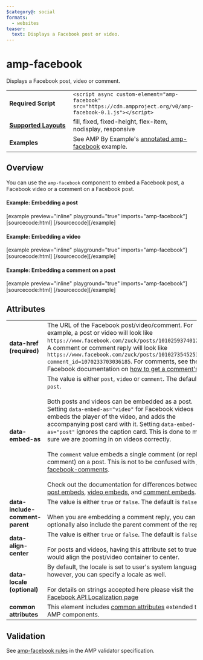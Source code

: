 ```yaml
---
$category@: social
formats:
  - websites
teaser:
  text: Displays a Facebook post or video.
---
```


<!---
Copyright 2015 The AMP HTML Authors. All Rights Reserved.

Licensed under the Apache License, Version 2.0 (the "License");
you may not use this file except in compliance with the License.
You may obtain a copy of the License at

      http://www.apache.org/licenses/LICENSE-2.0

Unless required by applicable law or agreed to in writing, software
distributed under the License is distributed on an "AS-IS" BASIS,
WITHOUT WARRANTIES OR CONDITIONS OF ANY KIND, either express or implied.
See the License for the specific language governing permissions and
limitations under the License.
-->

# amp-facebook

Displays a Facebook post, video or comment.

<table>
  <tr>
    <td width="40%"><strong>Required Script</strong></td>
    <td><code>&lt;script async custom-element="amp-facebook" src="https://cdn.ampproject.org/v0/amp-facebook-0.1.js">&lt;/script></code></td>
  </tr>
  <tr>
    <td class="col-fourty"><strong><a href="https://amp.dev/documentation/guides-and-tutorials/develop/style_and_layout/control_layout">Supported Layouts</a></strong></td>
    <td>fill, fixed, fixed-height, flex-item, nodisplay, responsive</td>
  </tr>
  <tr>
    <td width="40%"><strong>Examples</strong></td>
    <td>See AMP By Example's <a href="https://amp.dev/documentation/examples/components/amp-facebook/">annotated amp-facebook</a> example.</td>
  </tr>
</table>

## Overview

You can use the `amp-facebook` component to embed a Facebook post, a Facebook video or a comment on a Facebook post.

#### Example: Embedding a post

[example preview="inline" playground="true" imports="amp-facebook"][sourcecode:html]
<amp-facebook width="552" height="310"
    layout="responsive"
    data-href="https://www.facebook.com/ParksCanada/posts/1712989015384373">
</amp-facebook>
[/sourcecode][/example]

#### Example: Embedding a video

[example preview="inline" playground="true" imports="amp-facebook"][sourcecode:html]
<amp-facebook width="476" height="316"
    layout="responsive"
    data-embed-as="video"
    data-href="https://www.facebook.com/nasaearth/videos/10155187938052139">
</amp-facebook>
[/sourcecode][/example]

#### Example: Embedding a comment on a post

[example preview="inline" playground="true" imports="amp-facebook"][sourcecode:html]
<amp-facebook width="552" height="500"
    layout="responsive"
    data-embed-type="comment"
    data-href="https://www.facebook.com/zuck/posts/10102735452532991?comment_id=1070233703036185">
</amp-facebook>
[/sourcecode][/example]

## Attributes

<table>
  <tr>
    <td width="40%"><strong>data-href (required)</strong></td>
    <td>The URL of the Facebook post/video/comment. For example, a post or video will look like <code>https://www.facebook.com/zuck/posts/10102593740125791</code>. A comment or comment reply will look like <code>https://www.facebook.com/zuck/posts/10102735452532991?comment_id=1070233703036185</code>. For comments, see the Facebook documentation on <a href="https://developers.facebook.com/docs/plugins/embedded-comments#how-to-get-a-comments-url">how to get a comment's URL</a>.</td>
  </tr>
  <tr>
    <td width="40%"><strong>data-embed-as</strong></td>
    <td>The value is either <code>post</code>, <code>video</code> or <code>comment</code>. The default is <code>post</code>.
<br><br>
Both posts and videos can be embedded as a post. Setting <code>data-embed-as="video"</code> for Facebook videos embeds the player of the video, and adds the accompanying post card with it. Setting <code>data-embed-as="post"</code> ignores the caption card. This is done to make sure we are zooming in on videos correctly.
<br><br>
The <code>comment</code> value embeds a single comment (or reply to a comment) on a post. This is not to be confused with <a href="https://amp.dev/documentation/examples/components/amp-facebook-comments/">amp-facebook-comments</a>.
<br><br>
Check out the documentation for differences between <a href="https://developers.facebook.com/docs/plugins/embedded-posts">post embeds</a>, <a href="https://developers.facebook.com/docs/plugins/embedded-video-player">video embeds</a>, and <a href="https://developers.facebook.com/docs/plugins/embedded-comments">comment embeds</a>.</td>
  </tr>
  <tr>
    <td width="40%"><strong>data-include-comment-parent</strong></td>
    <td>The value is either <code>true</code> or <code>false</code>. The default is <code>false</code>.
<br><br>
When you are embedding a comment reply, you can optionally also include the parent comment of the reply.</td>
  </tr>
  <tr>
     <td width="40%"><strong>data-align-center</strong></td>
     <td>The value is either <code>true</code> or <code>false</code>. The default is <code>false</code>.
<br><br>
For posts and videos, having this attribute set to true would align the post/video container to center.</td>
   </tr>
   <tr>
      <td width="40%"><strong>data-locale (optional)</strong></td>
      <td>By default, the locale is set to user's system language; however, you can specify a locale as well.
<br><br>
For details on strings accepted here please visit the <a href="https://developers.facebook.com/docs/internationalization">Facebook API Localization page</a></td>
    </tr>
    <tr>
       <td width="40%"><strong>common attributes</strong></td>
       <td>This element includes <a href="https://amp.dev/documentation/guides-and-tutorials/learn/common_attributes">common attributes</a> extended to AMP components.</td>
     </tr>
</table>

## Validation

See [amp-facebook rules](https://github.com/ampproject/amphtml/blob/master/extensions/amp-facebook/validator-amp-facebook.protoascii) in the AMP validator specification.

